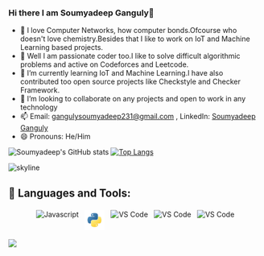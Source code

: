 ### Hi there I am Soumyadeep Ganguly👋

<!--
**SGanguly1999/SGanguly1999** is a ✨ _special_ ✨ repository because its `README.md` (this file) appears on your GitHub profile.-->

- 🔭 I love  Computer Networks, how computer bonds.Ofcourse who doesn't love chemistry.Besides that I like to work on IoT and Machine Learning based projects.
- 🔭 Well I am passionate coder too.I like to solve difficult algorithmic problems and active on Codeforces and Leetcode.
- 🌱 I’m currently learning IoT and Machine Learning.I have also contributed too open source projects like Checkstyle and Checker Framework.
- 👯 I’m looking to collaborate on any projects and open to work in any technology
- 📫 Email: gangulysoumyadeep231@gmail.com , LinkedIn: [Soumyadeep Ganguly](https://www.linkedin.com/in/soumyadeep-ganguly-5a94031a3/)
- 😄 Pronouns: He/Him

![Soumyadeep's GitHub stats](https://github-readme-stats.vercel.app/api?username=SGanguly1999&show_icons=true&theme=radical&count_private=true&include_all_commits=true)
[![Top Langs](https://github-readme-stats.vercel.app/api/top-langs/?username=SGanguly1999l&theme=radical)](https://github.com/SGanguly1999/github-readme-stats)

![skyline](https://user-images.githubusercontent.com/42171790/152284703-45a3e354-d65a-4b6e-941e-4e626ff8ab36.jpg)

## 🧰 Languages and Tools:
<p align="center">
<img src="https://imageio.forbes.com/specials-images/imageserve/5e7cce1921695a000666cc29/Java-14/960x0.jpg?fit=bounds&format=jpg&width=960" alt="Javascript" height="40" style="vertical-align:top; margin:4px">
<img src="https://raw.githubusercontent.com/github/explore/80688e429a7d4ef2fca1e82350fe8e3517d3494d/topics/python/python.png" alt="Python" height="40" style="vertical-align:top; margin:4px">
<img src="https://upload.wikimedia.org/wikipedia/commons/thumb/9/99/Unofficial_JavaScript_logo_2.svg/1200px-Unofficial_JavaScript_logo_2.svg.png" alt="VS Code" height="40" style="vertical-align:top; margin:4px">
  <img src="https://user-images.githubusercontent.com/42171790/152377163-96933c81-0edf-4ef8-9448-fd6a0c65a334.png" alt="VS Code" height="40" style="vertical-align:top; margin:4px">
  <img src="https://upload.wikimedia.org/wikipedia/commons/thumb/6/61/HTML5_logo_and_wordmark.svg/640px-HTML5_logo_and_wordmark.svg.png" alt="VS Code" height="40" style="vertical-align:top; margin:4px">
</p>
<a href="https://hits.seeyoufarm.com"><img src="https://hits.seeyoufarm.com/api/count/incr/badge.svg?url=https%3A%2F%2Fgithub.com%2FSGanguly1999&count_bg=%2379C83D&title_bg=%23555555&icon=&icon_color=%23E7E7E7&title=hits&edge_flat=false"/></a>
